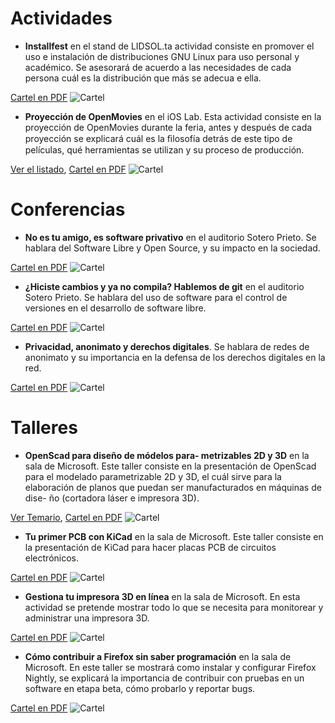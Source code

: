 # Actividades

- **Installfest** en el stand de LIDSOL.ta actividad consiste en promover el uso e instalación de distribuciones GNU Linux para
uso personal y académico. Se asesorará de acuerdo a las necesidades de cada persona cuál es la
distribución que más se adecua e ella.

[Cartel en PDF](./actividades/01_installfest/01-installfest.pdf)
![Cartel](./actividades/01_installfest/01-installfest.png)

- **Proyección de OpenMovies** en el iOS Lab. Esta actividad consiste en la proyección de OpenMovies durante la feria, antes y después de cada proyección se explicará cuál es la ﬁlosofía detrás de este tipo de películas, qué herramientas se utilizan y su proceso de producción.


[Ver el listado](https://goo.gl/6Zu1Fn),
[Cartel en PDF](./actividades/02_openmovies/02-openmovies.pdf)
![Cartel](./actividades/02_openmovies/02-openmovies.png)


# Conferencias

- **No es tu amigo, es software privativo** en el auditorio Sotero Prieto. Se hablara del Software Libre y Open Source, y su impacto en la sociedad.

[Cartel en PDF](./conferencias/01_foss/01-foss.pdf)
![Cartel](./conferencias/01_foss/01-foss.png)
- **¿Hiciste cambios y ya no compila? Hablemos de git** en el auditorio Sotero Prieto. Se hablara del uso de software para el control de versiones en el desarrollo de software libre.

[Cartel en PDF](./conferencias/02_git/02-git.pdf)
![Cartel](./conferencias/02_git/02-git.png)
- **Privacidad, anonimato y derechos digitales**. Se hablara de redes de anonimato y su importancia en la defensa de los derechos digitales en la red.

[Cartel en PDF](./conferencias/03_privacidad/03-privacidad.pdf)
![Cartel](./conferencias/03_privacidad/03-privacidad.png)
# Talleres

- **OpenScad para diseño de módelos para-
metrizables 2D y 3D** en la sala de Microsoft. Este taller consiste en la presentación de OpenScad para el modelado parametrizable 2D y 3D,
el cuál sirve para la elaboración de planos que puedan ser manufacturados en máquinas de dise-
ño (cortadora láser e impresora 3D).


 [Ver Temario](https://lidsol.org/talleres/),
 [Cartel en PDF](./talleres/01_openscad/01-openscad.pdf)
 ![Cartel](./talleres/01_openscad/01-openscad.png)

 - **Tu primer PCB con KiCad** en la sala de Microsoft. Este taller consiste en la presentación de KiCad para hacer placas PCB de circuitos electrónicos.


 [Cartel en PDF](./talleres/02_kicad/02-kicad.pdf)
 ![Cartel](./talleres/02_kicad/02-kicad.png)


- **Gestiona tu impresora 3D en línea** en la sala de Microsoft. En esta actividad se pretende mostrar todo lo que se necesita para monitorear y administrar
una impresora 3D.

[Cartel en PDF](./talleres/03_impresion3d/03-impresion3d.pdf)
![Cartel](./talleres/03_impresion3d/03-impresion3d.png)

- **Cómo contribuir a Firefox sin saber programación** en la sala de Microsoft. En este taller se mostrará como instalar y configurar Firefox Nightly, se explicará la importancia
de contribuir con pruebas en un software en etapa beta, cómo probarlo y reportar bugs.

[Cartel en PDF](./talleres/04_nightly/04-nightly.pdf)
![Cartel](./talleres/04_nightly/04-nightly.png)
